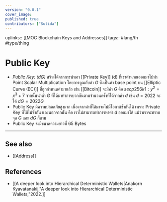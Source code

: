 ```yaml
---
version: "0.0.1"
cover_image:
published: true
contributors: ["Sutida"]
---
```

uplinks:: [[MOC Blockchain Keys and Addresses]]
tags:: #lang/th #type/thing 

# Public Key
- *Public Key: (dG)*  สร้างได้จากการนำเอา [[Private Key]] (d) ที่เราคำนวณออกมาไปทำ Point Scalar Multiplication  โดยการคูณกับค่า $G$ ซึ่งเป็นค่า base point บน [[Elliptic Curve (EC)]] ที่ถูกกำหนดค่ามาแล้ว เช่น [[Bitcoin]] จะมีค่า $G$ คือ $secp256k1: y^2= x^3 + 7$ จากนั้นนำค่า $G$ ที่ได้มาทำการบวกกันตามจำนวนครั้งที่ได้จากค่า $d$ เช่น $d=2022$ จะได้ $dG=2022G$ 
- Public Key มีความปลอดภัยสูงมาก เนื่องจากค่าที่ได้มาจะไม่มีโอกาสซ้ำกันได้ เพราะ Private Key ที่ใช้ไม่ซ้ำกัน และนอกจากนั้น คือ เราไม่สามารถทำการหาค่า $d$ ออกมาได้ แม้ว่าเราจะทราบ จุด $G$ และ $dG$ ก็ตาม 
- Public Key จะมีขนาดความยาวที่ 65 Bytes

---
## See also
- [[Address]]
## References
- [[A deeper look into Hierarchical Deterministic Wallets|Anakorn Kyavatanakij,"A deeper look into Hierarchical Deterministic Wallets,"2022.]]